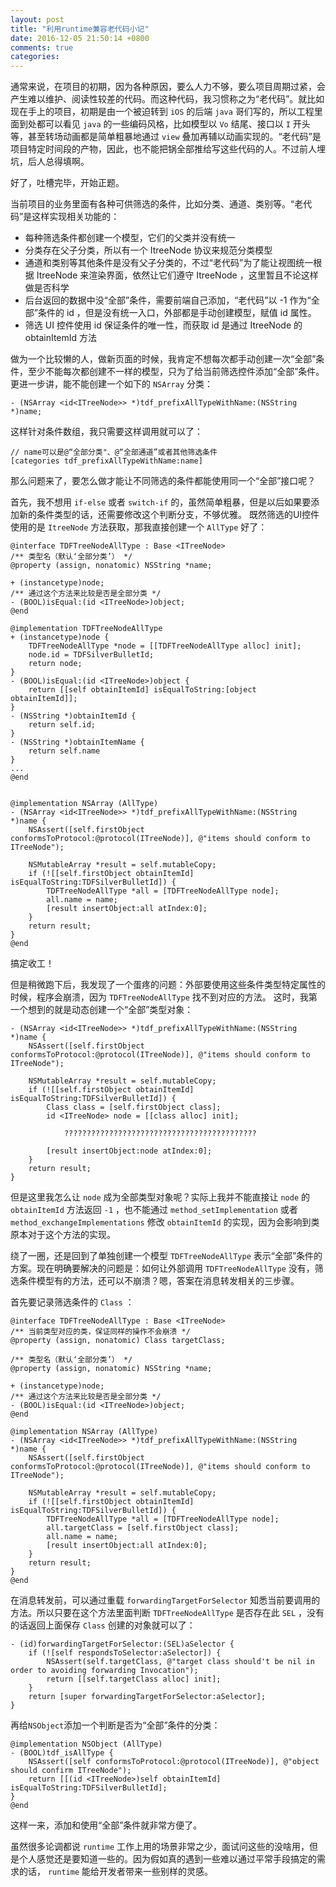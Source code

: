 ```yaml
---
layout: post
title: "利用runtime兼容老代码小记"
date: 2016-12-05 21:50:14 +0800
comments: true
categories: 
---
```

通常来说，在项目的初期，因为各种原因，要么人力不够，要么项目周期过紧，会产生难以维护、阅读性较差的代码。而这种代码，我习惯称之为“老代码”。就比如现在手上的项目，初期是由一个被迫转到 `iOS` 的后端 `java` 哥们写的，所以工程里面到处都可以看见 `java` 的一些编码风格，比如模型以 `Vo` 结尾、接口以 `I` 开头等，甚至转场动画都是简单粗暴地通过 `view` 叠加再辅以动画实现的。“老代码”是项目特定时间段的产物，因此，也不能把锅全部推给写这些代码的人。不过前人埋坑，后人总得填啊。

好了，吐槽完毕，开始正题。
<!--more-->

当前项目的业务里面有各种可供筛选的条件，比如分类、通道、类别等。“老代码”是这样实现相关功能的：

- 每种筛选条件都创建一个模型，它们的父类并没有统一
- 分类存在父子分类，所以有一个 ItreeNode 协议来规范分类模型
- 通道和类别等其他条件是没有父子分类的，不过“老代码”为了能让视图统一根据 ItreeNode 来渲染界面，依然让它们遵守 ItreeNode ，这里暂且不论这样做是否科学
- 后台返回的数据中没“全部”条件，需要前端自己添加，“老代码”以 -1 作为“全部”条件的 id ，但是没有统一入口，外部都是手动创建模型，赋值 id 属性。
- 筛选 UI 控件使用 id 保证条件的唯一性，而获取 id 是通过 ItreeNode 的 obtainItemId 方法


做为一个比较懒的人，做新页面的时候，我肯定不想每次都手动创建一次“全部”条件，至少不能每次都创建不一样的模型，只为了给当前筛选控件添加“全部”条件。更进一步讲，能不能创建一个如下的 `NSArray` 分类：

```objc
- (NSArray <id<ITreeNode>> *)tdf_prefixAllTypeWithName:(NSString *)name;

```
这样针对条件数组，我只需要这样调用就可以了：

```objc
// name可以是@“全部分类"、@“全部通道”或者其他筛选条件
[categories tdf_prefixAllTypeWithName:name]
```
那么问题来了，要怎么做才能让不同筛选的条件都能使用同一个“全部”接口呢？

首先，我不想用 `if-else` 或者 `switch-if` 的，虽然简单粗暴，但是以后如果要添加新的条件类型的话，还需要修改这个判断分支，不够优雅。
既然筛选的UI控件使用的是 `ItreeNode` 方法获取，那我直接创建一个 `AllType` 好了：

```objc
@interface TDFTreeNodeAllType : Base <ITreeNode>
/** 类型名（默认‘全部分类’） */
@property (assign, nonatomic) NSString *name;

+ (instancetype)node;
/** 通过这个方法来比较是否是全部分类 */
- (BOOL)isEqual:(id <ITreeNode>)object;
@end

@implementation TDFTreeNodeAllType
+ (instancetype)node {
    TDFTreeNodeAllType *node = [[TDFTreeNodeAllType alloc] init];
    node.id = TDFSilverBulletId;
    return node;
}
- (BOOL)isEqual:(id <ITreeNode>)object {
    return [[self obtainItemId] isEqualToString:[object obtainItemId]];
}
- (NSString *)obtainItemId {
    return self.id;
}
- (NSString *)obtainItemName {
    return self.name
}
...
@end


@implementation NSArray (AllType)
- (NSArray <id<ITreeNode>> *)tdf_prefixAllTypeWithName:(NSString *)name {
    NSAssert([self.firstObject conformsToProtocol:@protocol(ITreeNode)], @"items should conform to ITreeNode");
    
    NSMutableArray *result = self.mutableCopy;
    if (![[self.firstObject obtainItemId] isEqualToString:TDFSilverBulletId]) {
        TDFTreeNodeAllType *all = [TDFTreeNodeAllType node];
        all.name = name;
        [result insertObject:all atIndex:0];
    }
    return result;
}
@end
```
搞定收工！

但是稍微跑下后，我发现了一个蛋疼的问题：外部要使用这些条件类型特定属性的时候，程序会崩溃，因为 `TDFTreeNodeAllType` 找不到对应的方法。
这时，我第一个想到的就是动态创建一个“全部”类型对象：

```objc
- (NSArray <id<ITreeNode>> *)tdf_prefixAllTypeWithName:(NSString *)name {
    NSAssert([self.firstObject conformsToProtocol:@protocol(ITreeNode)], @"items should conform to ITreeNode");
    
    NSMutableArray *result = self.mutableCopy;
    if (![[self.firstObject obtainItemId] isEqualToString:TDFSilverBulletId]) {
        Class class = [self.firstObject class];
        id <ITreeNode> node = [[class alloc] init];
        
			???????????????????????????????????????????
		
        [result insertObject:node atIndex:0];
    }
    return result;
}
```
但是这里我怎么让 `node` 成为全部类型对象呢？实际上我并不能直接让 `node` 的 `obtainItemId` 方法返回 `-1` ，也不能通过 `method_setImplementation` 或者 `method_exchangeImplementations` 修改 `obtainItemId` 的实现，因为会影响到类原本对于这个方法的实现。

绕了一圈，还是回到了单独创建一个模型 `TDFTreeNodeAllType` 表示“全部”条件的方案。现在明确要解决的问题是：如何让外部调用 `TDFTreeNodeAllType` 没有，筛选条件模型有的方法，还可以不崩溃？嗯，答案在消息转发相关的三步骤。

首先要记录筛选条件的 `Class` ：

```objc
@interface TDFTreeNodeAllType : Base <ITreeNode>
/** 当前类型对应的类，保证同样的操作不会崩溃 */
@property (assign, nonatomic) Class targetClass;

/** 类型名（默认‘全部分类’） */
@property (assign, nonatomic) NSString *name;

+ (instancetype)node;
/** 通过这个方法来比较是否是全部分类 */
- (BOOL)isEqual:(id <ITreeNode>)object;
@end

@implementation NSArray (AllType)
- (NSArray <id<ITreeNode>> *)tdf_prefixAllTypeWithName:(NSString *)name {
    NSAssert([self.firstObject conformsToProtocol:@protocol(ITreeNode)], @"items should conform to ITreeNode");
    
    NSMutableArray *result = self.mutableCopy;
    if (![[self.firstObject obtainItemId] isEqualToString:TDFSilverBulletId]) {
        TDFTreeNodeAllType *all = [TDFTreeNodeAllType node];
        all.targetClass = [self.firstObject class];
        all.name = name;
        [result insertObject:all atIndex:0];
    }
    return result;
}
@end
```
在消息转发前，可以通过重载 `forwardingTargetForSelector` 知悉当前要调用的方法。所以只要在这个方法里面判断 `TDFTreeNodeAllType` 是否存在此 `SEL` ，没有的话返回上面保存 `Class` 创建的对象就可以了：

```objc
- (id)forwardingTargetForSelector:(SEL)aSelector {
    if (![self respondsToSelector:aSelector]) {
        NSAssert(self.targetClass, @"target class should't be nil in order to avoiding forwarding Invocation");
        return [[self.targetClass alloc] init];
    }
    return [super forwardingTargetForSelector:aSelector];
}
```
再给`NSObject`添加一个判断是否为“全部”条件的分类：

```objc
@implementation NSObject (AllType)
- (BOOL)tdf_isAllType {
    NSAssert([self conformsToProtocol:@protocol(ITreeNode)], @"object should confirm ITreeNode");
    return [[(id <ITreeNode>)self obtainItemId] isEqualToString:TDFSilverBulletId];
}
@end
```
这样一来，添加和使用“全部”条件就非常方便了。

虽然很多论调都说 `runtime` 工作上用的场景非常之少，面试问这些的没啥用，但是个人感觉还是要知道一些的。因为假如真的遇到一些难以通过平常手段搞定的需求的话， `runtime` 能给开发者带来一些别样的灵感。

